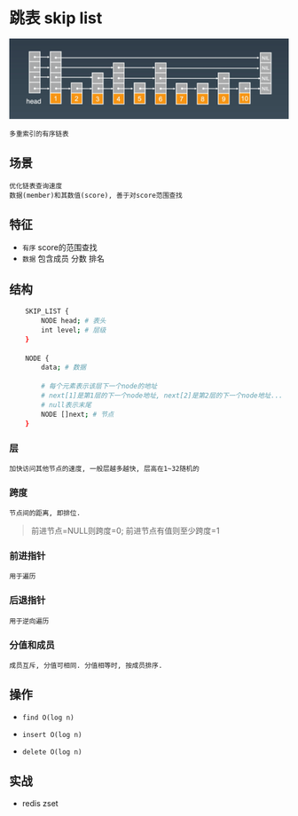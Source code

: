 # 跳表 skip list

![img](res/ds-skiplist.png)

    多重索引的有序链表

## 场景

    优化链表查询速度
    数据(member)和其数值(score), 善于对score范围查找

## 特征

- `有序` score的范围查找
- `数据` 包含成员 分数 排名

## 结构

```bash
    SKIP_LIST {
        NODE head; # 表头
        int level; # 层级
    }

    NODE {
        data; # 数据

        # 每个元素表示该层下一个node的地址
        # next[1]是第1层的下一个node地址, next[2]是第2层的下一个node地址...
        # null表示末尾
        NODE []next; # 节点
    }
```

### 层

    加快访问其他节点的速度, 一般层越多越快, 层高在1~32随机的

### 跨度

    节点间的距离, 即排位.

> 前进节点=NULL则跨度=0; 前进节点有值则至少跨度=1  

### 前进指针

    用于遍历

### 后退指针

    用于逆向遍历

### 分值和成员

    成员互斥, 分值可相同. 分值相等时, 按成员排序.

## 操作

- `find O(log n)`

- `insert O(log n)`

- `delete O(log n)`

## 实战

- redis zset

